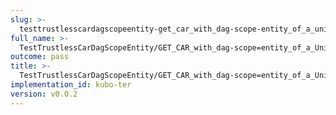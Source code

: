 ```yaml
---
slug: >-
  testtrustlesscardagscopeentity-get_car_with_dag-scope-entity_of_a_unixfs_directory_(accept_header)-header_etag
full_name: >-
  TestTrustlessCarDagScopeEntity/GET_CAR_with_dag-scope=entity_of_a_UnixFS_directory_(Accept_Header)/Header_Etag
outcome: pass
title: >-
  TestTrustlessCarDagScopeEntity/GET_CAR_with_dag-scope=entity_of_a_UnixFS_directory_(Accept_Header)/Header_Etag
implementation_id: kubo-ter
version: v0.0.2
---
```


